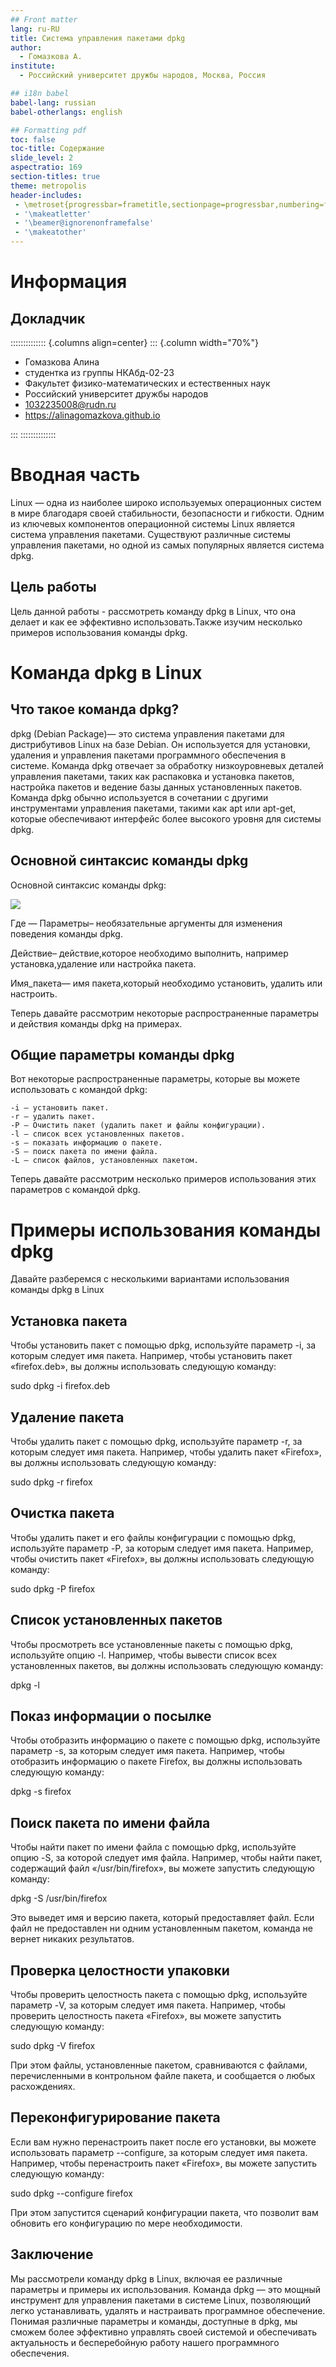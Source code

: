 ```yaml
---
## Front matter
lang: ru-RU
title: Система управления пакетами dpkg
author:
  - Гомазкова А.
institute:
  - Российский университет дружбы народов, Москва, Россия

## i18n babel
babel-lang: russian
babel-otherlangs: english

## Formatting pdf
toc: false
toc-title: Содержание
slide_level: 2
aspectratio: 169
section-titles: true
theme: metropolis
header-includes:
 - \metroset{progressbar=frametitle,sectionpage=progressbar,numbering=fraction}
 - '\makeatletter'
 - '\beamer@ignorenonframefalse'
 - '\makeatother'
---
```


# Информация

## Докладчик

:::::::::::::: {.columns align=center}
::: {.column width="70%"}

  * Гомазкова Алина
  * студентка из группы НКАбд-02-23
  * Факультет физико-математических и естественных наук
  * Российский университет дружбы народов
  * [1032235008@rudn.ru](mailto:1032235008@rudn.ru)
  * <https://alinagomazkova.github.io>
  
:::
::::::::::::::

# Вводная часть

Linux — одна из наиболее широко используемых операционных систем в мире благодаря своей стабильности, безопасности и гибкости. Одним из ключевых компонентов операционной системы Linux является система управления пакетами. Существуют различные системы управления пакетами, но одной из самых популярных является система dpkg.


## Цель работы

Цель данной работы - рассмотреть команду dpkg в Linux, что она делает и как ее эффективно использовать.Также изучим несколько примеров использования команды dpkg.

# Команда dpkg в Linux 

## Что такое команда dpkg?

dpkg (Debian Package)— это система управления пакетами для дистрибутивов Linux на базе Debian. Он используется для установки, удаления и управления пакетами программного обеспечения в системе. Команда dpkg отвечает за обработку низкоуровневых деталей управления пакетами, таких как распаковка и установка пакетов, настройка пакетов и ведение базы данных установленных пакетов.
Команда dpkg обычно используется в сочетании с другими инструментами управления пакетами, такими как apt или apt-get, которые обеспечивают интерфейс более высокого уровня для системы dpkg.


## Основной синтаксис команды dpkg

Основной синтаксис команды dpkg:

![](image/1.png)

Где —
Параметры– необязательные аргументы для изменения поведения команды dpkg.

Действие– действие,которое необходимо выполнить, например установка,удаление или настройка пакета.

Имя_пакета— имя пакета,который необходимо установить, удалить или настроить.

Теперь давайте рассмотрим некоторые распространенные параметры и действия команды dpkg на примерах.

## Общие параметры команды dpkg

Вот некоторые распространенные параметры, которые вы можете использовать с командой dpkg:

    -i — установить пакет.
    -r — удалить пакет.
    -P — Очистить пакет (удалить пакет и файлы конфигурации).
    -l — список всех установленных пакетов.
    -s — показать информацию о пакете.
    -S — поиск пакета по имени файла.
    -L — список файлов, установленных пакетом.

Теперь давайте рассмотрим несколько примеров использования этих параметров с командой dpkg.

# Примеры использования команды dpkg

Давайте разберемся с несколькими вариантами использования команды dpkg в Linux

## Установка пакета

Чтобы установить пакет с помощью dpkg, используйте параметр -i, за которым следует имя пакета. Например, чтобы установить пакет «firefox.deb», вы должны использовать следующую команду:

sudo dpkg -i firefox.deb

## Удаление пакета

Чтобы удалить пакет с помощью dpkg, используйте параметр -r, за которым следует имя пакета. Например, чтобы удалить пакет «Firefox», вы должны использовать следующую команду:

sudo dpkg -r firefox

## Очистка пакета

Чтобы удалить пакет и его файлы конфигурации с помощью dpkg, используйте параметр -P, за которым следует имя пакета. Например, чтобы очистить пакет «Firefox», вы должны использовать следующую команду:

sudo dpkg -P firefox

## Список установленных пакетов

Чтобы просмотреть все установленные пакеты с помощью dpkg, используйте опцию -l. Например, чтобы вывести список всех установленных пакетов, вы должны использовать следующую команду:

dpkg -l

## Показ информации о посылке

Чтобы отобразить информацию о пакете с помощью dpkg, используйте параметр -s, за которым следует имя пакета. Например, чтобы отобразить информацию о пакете Firefox, вы должны использовать следующую команду:

dpkg -s firefox

## Поиск пакета по имени файла

Чтобы найти пакет по имени файла с помощью dpkg, используйте опцию -S, за которой следует имя файла. Например, чтобы найти пакет, содержащий файл «/usr/bin/firefox», вы можете запустить следующую команду:

dpkg -S /usr/bin/firefox

Это выведет имя и версию пакета, который предоставляет файл. Если файл не предоставлен ни одним установленным пакетом, команда не вернет никаких результатов.

## Проверка целостности упаковки

Чтобы проверить целостность пакета с помощью dpkg, используйте параметр -V, за которым следует имя пакета. Например, чтобы проверить целостность пакета «Firefox», вы можете запустить следующую команду:

sudo dpkg -V firefox

При этом файлы, установленные пакетом, сравниваются с файлами, перечисленными в контрольном файле пакета, и сообщается о любых расхождениях.

## Переконфигурирование пакета

Если вам нужно перенастроить пакет после его установки, вы можете использовать параметр --configure, за которым следует имя пакета. Например, чтобы перенастроить пакет «Firefox», вы можете запустить следующую команду:

sudo dpkg --configure firefox

При этом запустится сценарий конфигурации пакета, что позволит вам обновить его конфигурацию по мере необходимости.

## Заключение

Мы рассмотрели команду dpkg в Linux, включая ее различные параметры и примеры их использования. Команда dpkg — это мощный инструмент для управления пакетами в системе Linux, позволяющий легко устанавливать, удалять и настраивать программное обеспечение. Понимая различные параметры и команды, доступные в dpkg, мы сможем более эффективно управлять своей системой и обеспечивать актуальность и бесперебойную работу нашего программного обеспечения.
